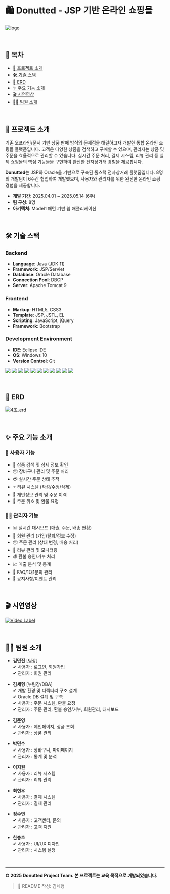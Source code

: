 # 🛍️ Donutted - JSP 기반 온라인 쇼핑몰

![logo](https://github.com/user-attachments/assets/5acd9fdf-7c58-496e-a42c-b48220a907c9)

<br/>

## 📑 목차  
- [📝 프로젝트 소개](#-프로젝트-소개)
- [🛠 기술 스택](#-기술-스택)
- [💾 ERD](#-erd)
- [✨ 주요 기능 소개](#-주요-기능-소개)  
- [🎬 시연영상](#-시연영상)   
- [💁‍♂️ 팀원 소개](#-팀원-소개)  

<br/>

## 📝 프로젝트 소개
기존 오프라인/문서 기반 상품 판매 방식의 문제점을 해결하고자 개발한 통합 온라인 쇼핑몰 플랫폼입니다.
고객은 다양한 상품을 검색하고 구매할 수 있으며, 관리자는 상품 및 주문을 효율적으로 관리할 수 있습니다.
실시간 주문 처리, 결제 시스템, 리뷰 관리 등 실제 쇼핑몰의 핵심 기능들을 구현하여 완전한 전자상거래 경험을 제공합니다.

**Donutted**는 JSP와 Oracle을 기반으로 구축된 풀스택 전자상거래 플랫폼입니다. 8명의 개발팀이 6주간 협업하여 개발했으며, 사용자와 관리자를 위한 완전한 온라인 쇼핑 경험을 제공합니다.

- **개발 기간**: 2025.04.01 ~ 2025.05.14 (6주)
- **팀 구성**: 8명 
- **아키텍처**: Model1 패턴 기반 웹 애플리케이션

<br/>

## 🛠 기술 스택

### Backend
- **Language**: Java (JDK 11)
- **Framework**: JSP/Servlet
- **Database**: Oracle Database
- **Connection Pool**: DBCP
- **Server**: Apache Tomcat 9

### Frontend
- **Markup**: HTML5, CSS3
- **Template**: JSP, JSTL, EL
- **Scripting**: JavaScript, jQuery
- **Framework**: Bootstrap

### Development Environment
- **IDE**: Eclipse IDE
- **OS**: Windows 10
- **Version Control**: Git

<img src="https://img.shields.io/badge/java-007396?style=for-the-badge&logo=java&logoColor=white"> <img src="https://img.shields.io/badge/html5-E34F26?style=for-the-badge&logo=html5&logoColor=white"> <img src="https://img.shields.io/badge/css-1572B6?style=for-the-badge&logo=css3&logoColor=white"> <img src="https://img.shields.io/badge/javascript-F7DF1E?style=for-the-badge&logo=javascript&logoColor=black"> <img src="https://img.shields.io/badge/jquery-0769AD?style=for-the-badge&logo=jquery&logoColor=white"> <img src="https://img.shields.io/badge/bootstrap-7952B3?style=for-the-badge&logo=bootstrap&logoColor=white"> <img src="https://img.shields.io/badge/oracle-F80000?style=for-the-badge&logo=oracle&logoColor=white"> <img src="https://img.shields.io/badge/apache tomcat-F8DC75?style=for-the-badge&logo=apachetomcat&logoColor=white"> <img src="https://img.shields.io/badge/eclipse-2C2255?style=for-the-badge&logo=eclipseide&logoColor=white"> <img src="https://img.shields.io/badge/git-F05032?style=for-the-badge&logo=git&logoColor=white"> <img src="https://img.shields.io/badge/github-181717?style=for-the-badge&logo=github&logoColor=white">

<br/>

## 💾 ERD
![4조_erd](https://github.com/user-attachments/assets/dbdf5438-88ba-4158-a790-dc0375807b6d)

<br/>

## ✨ 주요 기능 소개

### 👥 사용자 기능
- 🛒 상품 검색 및 상세 정보 확인
- 📦 장바구니 관리 및 주문 처리
- 💳 실시간 주문 상태 추적
- ⭐ 리뷰 시스템 (작성/수정/삭제)
- 👤 개인정보 관리 및 주문 이력
- 🔄 주문 취소 및 환불 요청

### 👨‍💼 관리자 기능
- 📊 실시간 대시보드 (매출, 주문, 배송 현황)
- 👤 회원 관리 (가입/탈퇴/정보 수정)
- 📦 주문 관리 (상태 변경, 배송 처리)
- 📝 리뷰 관리 및 모니터링
- 💰 환불 승인/거부 처리
- 📈 매출 분석 및 통계
- 💬 FAQ/1대1문의 관리
- 📢 공지사항/이벤트 관리

<br/>

## 🎬 시연영상
[![Video Label](http://img.youtube.com/vi/thmKeS74tDw/0.jpg)](https://youtu.be/thmKeS74tDw)

<br/>

## 💁‍♂️ 팀원 소개
- **김민진** [팀장]<br/>
  ✔ 사용자 : 로그인, 회원가입<br/>
  ✔ 관리자 : 회원 관리<br/>
  
- **김세형** [부팀장/DBA]<br/>
  ✔ 개발 환경 및 디렉터리 구조 설계<br/>
  ✔ Oracle DB 설계 및 구축<br/>
  ✔ 사용자 : 주문 시스템, 환불 요청<br/>
  ✔ 관리자 : 주문 관리, 환불 승인/거부, 회원관리, 대시보드<br/>
  
- **김준영**<br/>
  ✔ 사용자 : 메인페이지, 상품 조회<br/>
  ✔ 관리자 : 상품 관리<br/>
  
- **박민수**<br/>
  ✔ 사용자 : 장바구니, 마이페이지<br/>
  ✔ 관리자 : 통계 및 분석<br/>
  
- **이지원**<br/>
  ✔ 사용자 : 리뷰 시스템<br/>
  ✔ 관리자 : 리뷰 관리<br/>
  
- **최현우**<br/>
  ✔ 사용자 : 결제 시스템<br/>
  ✔ 관리자 : 결제 관리<br/>
  
- **정수연**<br/>
  ✔ 사용자 : 고객센터, 문의<br/>
  ✔ 관리자 : 고객 지원<br/>
  
- **한승호**<br/>
  ✔ 사용자 : UI/UX 디자인<br/>
  ✔ 관리자 : 시스템 설정<br/>

<br/>

---

**© 2025 Donutted Project Team. 본 프로젝트는 교육 목적으로 개발되었습니다.**

> 🙋 README 작성: 김세형

